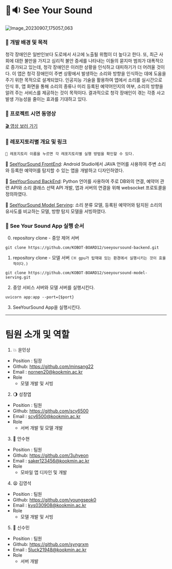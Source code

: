 # 👀🔉 See Your Sound
![Image_20230907_175057_063](https://github.com/KOBOT-BOARD12/.github/assets/110521260/fc088ce2-1452-4961-b275-eba0093d0b20)

### 🔧 개발 배경 및 목적
청각 장애인은 일반인보다 도로에서 사고에 노출될 위험이 더 높다고 한다. 또, 최근 사회에 대한 불만을 가지고 심리적 불안 증세를 나타내는 이들의 묻지마 범죄가 대폭적으로 증가되고 있는데, 청각 장애인은 이러한 상황을 인식하고 대피하기가 더 어려울 것이다. 이 앱은 청각 장애인이 주변 상황에서 발생하는 소리와 방향을 인식하는 데에 도움을 주기 위한 목적으로 설계되었다. 인공지능 기술을 활용하여 앱에서 소리를 실시간으로 인식 후, 앱 화면을 통해 소리의 종류나 미리 등록된 예약어인지의 여부, 소리의 방향을 알려 주는 서비스를 제공하는 것이 목적이다. 결과적으로 청각 장애인이 겪는 각종 사고 발생 가능성을 줄이는 효과를 기대하고 있다.

### 🎥 프로젝트 시연 동영상
[🎬 영상 보러 가기](https://youtu.be/5TegST750mc)


### 📂 레포지토리별 개요 및 링크
`📌 레포지토리 이름을 누르면 각 레포지토리별 실행 방법을 확인할 수 있다.`

🔎 [SeeYourSound FrontEnd](https://github.com/KOBOT-BOARD12/seeyoursound-frontend.git): Android Studio에서 JAVA 언어를 사용하여 주변 소리와 등록한 예약어를 탐지할 수 있는 앱을 개발하고 디자인하였다.

🔎 [SeeYourSound BackEnd](https://github.com/KOBOT-BOARD12/seeyoursound-backend.git): Python 언어를 사용하여 주로 DB와의 연결, 예약어 관련 API와 소리 클래스 선택 API 개발, 앱과 서버의 연결을 위해 websocket 프로토콜을 정의하였다.

🔎 [SeeYourSound Model Serving](https://github.com/KOBOT-BOARD12/seeyoursound-model-serving.git): 소리 분류 모델, 등록된 예약어와 탐지된 소리의 유사도를 비교하는 모델, 방향 탐지 모델을 서빙하였다.

### 🎉  See Your Sound App 실행 순서
0. repository clone - 중앙 제어 서버
```shell
git clone https://github.com/KOBOT-BOARD12/seeyoursound-backend.git
```
1. repository clone - 모델 서버 `(※ gpu가 탑재돼 있는 환경에서 실행시키는 것이 효율적이다.)`
```shell
git clone https://github.com/KOBOT-BOARD12/seeyoursound-model-serving.git
```
2. 중앙 서비스 서버와 모델 서버를 실행시킨다. 
```shell
uvicorn app:app --port={$port}
```
3. SeeYourSound App을 실행시킨다.

---
# 팀원 소개 및 역할
1. 💥 윤민상

- Position : 팀장
- Github: <https://github.com/minsang22>
- Email : nornen20@kookmin.ac.kr
- Role
  - 모델 개발 및 서빙

2. 🌖 성창엽

- Position : 팀원
- Github: <https://github.com/scy6500>
- Email : scy6500@kookmin.ac.kr
- Role
  - 서버 개발 및 모델 개발

3. 🖤 안수현

- Position : 팀원
- Github: <https://github.com/3uhyeon>
- Email : saker123456@kookmin.ac.kr
- Role
  - 모바일 앱 디자인 및 개발

4. 😫 김영석

- Position : 팀원
- Github: <https://github.com/youngseok0>
- Email : kys030908@kookmin.ac.kr
- Role
  - 모델 개발 및 서빙

5. 🫨 신수민

- Position : 팀원
- Github: <https://github.com/syngrxm>
- Email : 5luck21948@kookmin.ac.kr
- Role
  - 서버 개발

